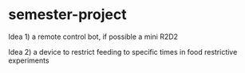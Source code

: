 # semester-project
Idea 1) a remote control bot, if possible a mini R2D2

Idea 2) a device to restrict feeding to specific times in food restrictive experiments
